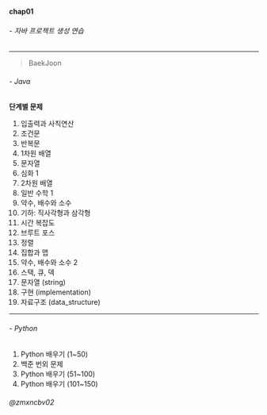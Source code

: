 **chap01** <br>
###### - 자바 프로젝트 생성 연습

<hr>

>BaekJoon
###### - Java

**단계별 문제**
1. 입출력과 사칙연산
2. 조건문
3. 반복문
4. 1차원 배열
5. 문자열
6. 심화 1
7. 2차원 배열
8. 일반 수학 1
9. 약수, 배수와 소수
10. 기하: 직사각형과 삼각형
11. 시간 복잡도
12. 브루트 포스
13. 정렬
14. 집합과 맵
15. 약수, 배수와 소수 2
16. 스택, 큐, 덱
17. 문자열 (string)
18. 구현 (implementation)
19. 자료구조 (data_structure)

<hr>

###### - Python

1. Python 배우기 (1~50)
2. 백준 번외 문제
3. Python 배우기 (51~100)
4. Python 배우기 (101~150)

###### @zmxncbv02
